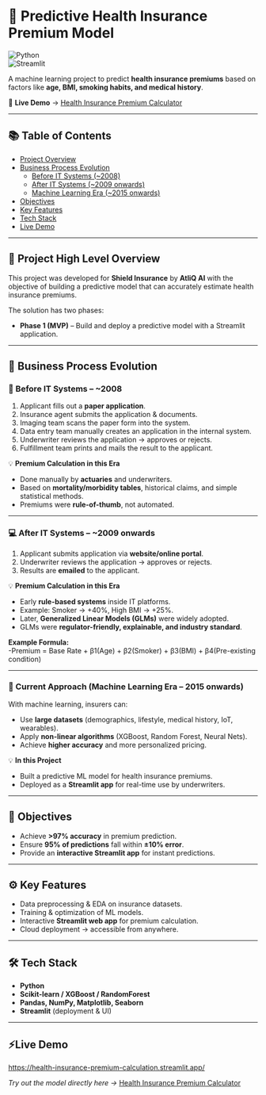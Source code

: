 # 🏥 Predictive Health Insurance Premium Model  

![Python](https://img.shields.io/badge/Python-3.9-blue.svg)  
![Streamlit](https://img.shields.io/badge/Streamlit-Deployed-brightgreen.svg)   

A machine learning project to predict **health insurance premiums** based on factors like **age, BMI, smoking habits, and medical history**.  

🔗 **Live Demo** → [Health Insurance Premium Calculator](https://health-insurance-premium-calculation.streamlit.app/)  

---

## 📚 Table of Contents  
- [Project Overview](#project-high-level-overview)  
- [Business Process Evolution](#business-process-evolution)  
  - [Before IT Systems (~2008)](#before-it-systems--2008)  
  - [After IT Systems (~2009 onwards)](#after-it-systems--2009-onwards)  
  - [Machine Learning Era (~2015 onwards)](#current-approach-machine-learning-era--2015-onwards)  
- [Objectives](#objectives)  
- [Key Features](#key-features)  
- [Tech Stack](#tech-stack)  
- [Live Demo](#live-demo)  

---

## 📌 Project High Level Overview  
This project was developed for **Shield Insurance** by **AtliQ AI** with the objective of building a predictive model that can accurately estimate health insurance premiums.  

The solution has two phases:  
- **Phase 1 (MVP)** – Build and deploy a predictive model with a Streamlit application.  

---

## 📌 Business Process Evolution  

### 📄 Before IT Systems – ~2008  
1. Applicant fills out a **paper application**.  
2. Insurance agent submits the application & documents.  
3. Imaging team scans the paper form into the system.  
4. Data entry team manually creates an application in the internal system.  
5. Underwriter reviews the application → approves or rejects.  
6. Fulfillment team prints and mails the result to the applicant.  

💡 **Premium Calculation in this Era**  
- Done manually by **actuaries** and underwriters.  
- Based on **mortality/morbidity tables**, historical claims, and simple statistical methods.  
- Premiums were **rule-of-thumb**, not automated.  

---

### 💻 After IT Systems – ~2009 onwards  
1. Applicant submits application via **website/online portal**.  
2. Underwriter reviews the application → approves or rejects.  
3. Results are **emailed** to the applicant.  

💡 **Premium Calculation in this Era**  
- Early **rule-based systems** inside IT platforms.  
- Example: Smoker → +40%, High BMI → +25%.  
- Later, **Generalized Linear Models (GLMs)** were widely adopted.  
- GLMs were **regulator-friendly, explainable, and industry standard**.  

**Example Formula:**  
-Premium = Base Rate + β1(Age) + β2(Smoker) + β3(BMI) + β4(Pre-existing condition)

---

### 🤖 Current Approach (Machine Learning Era – 2015 onwards)  
With machine learning, insurers can:  
- Use **large datasets** (demographics, lifestyle, medical history, IoT, wearables).  
- Apply **non-linear algorithms** (XGBoost, Random Forest, Neural Nets).  
- Achieve **higher accuracy** and more personalized pricing.  

💡 **In this Project**  
- Built a predictive ML model for health insurance premiums.  
- Deployed as a **Streamlit app** for real-time use by underwriters.  

---

## 🎯 Objectives  
- Achieve **>97% accuracy** in premium prediction.  
- Ensure **95% of predictions** fall within **±10% error**.  
- Provide an **interactive Streamlit app** for instant predictions.  

---

## ⚙️ Key Features  
- Data preprocessing & EDA on insurance datasets.  
- Training & optimization of ML models.  
- Interactive **Streamlit web app** for premium calculation.  
- Cloud deployment → accessible from anywhere.  

---

## 🛠️ Tech Stack  
- **Python**  
- **Scikit-learn / XGBoost / RandomForest**  
- **Pandas, NumPy, Matplotlib, Seaborn**  
- **Streamlit** (deployment & UI)  

---

## ⚡Live Demo
https://health-insurance-premium-calculation.streamlit.app/

 *Try out the model directly here →* [Health Insurance Premium Calculator](https://health-insurance-premium-calculation.streamlit.app/)